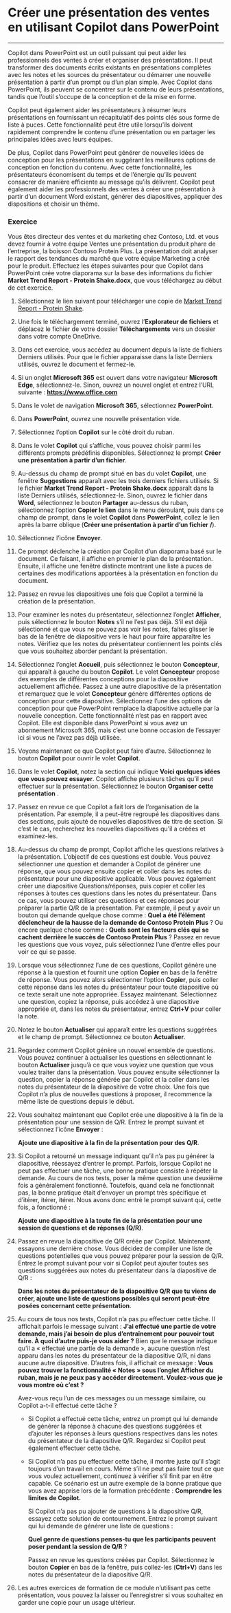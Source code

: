 
# Créer une présentation des ventes en utilisant Copilot dans PowerPoint
---
Copilot dans PowerPoint est un outil puissant qui peut aider les professionnels des ventes à créer et organiser des présentations. Il peut transformer des documents écrits existants en présentations complètes avec les notes et les sources du présentateur ou démarrer une nouvelle présentation à partir d’un prompt ou d’un plan simple. Avec Copilot dans PowerPoint, ils peuvent se concentrer sur le contenu de leurs présentations, tandis que l’outil s’occupe de la conception et de la mise en forme.

Copilot peut également aider les présentateurs à résumer leurs présentations en fournissant un récapitulatif des points clés sous forme de liste à puces. Cette fonctionnalité peut être utile lorsqu’ils doivent rapidement comprendre le contenu d’une présentation ou en partager les principales idées avec leurs équipes.

De plus, Copilot dans PowerPoint peut générer de nouvelles idées de conception pour les présentations en suggérant les meilleures options de conception en fonction du contenu. Avec cette fonctionnalité, les présentateurs économisent du temps et de l’énergie qu’ils peuvent consacrer de manière efficiente au message qu’ils délivrent. Copilot peut également aider les professionnels des ventes à créer une présentation à partir d’un document Word existant, générer des diapositives, appliquer des dispositions et choisir un thème.

### Exercice

Vous êtes directeur des ventes et du marketing chez Contoso, Ltd. et vous devez fournir à votre équipe Ventes une présentation du produit phare de l’entreprise, la boisson Contoso Protein Plus. La présentation doit analyser le rapport des tendances du marché que votre équipe Marketing a créé pour le produit. Effectuez les étapes suivantes pour que Copilot dans PowerPoint crée votre diaporama sur la base des informations du fichier **Market Trend Report - Protein Shake.docx**, que vous téléchargez au début de cet exercice.

1.  Sélectionnez le lien suivant pour télécharger une copie de [Market Trend Report - Protein Shake](https://go.microsoft.com/fwlink/?linkid=2268827).
2.  Une fois le téléchargement terminé, ouvrez l’**Explorateur de fichiers** et déplacez le fichier de votre dossier **Téléchargements** vers un dossier dans votre compte OneDrive.
3.  Dans cet exercice, vous accédez au document depuis la liste de fichiers Derniers utilisés. Pour que le fichier apparaisse dans la liste Derniers utilisés, ouvrez le document et fermez-le.
4.  Si un onglet **Microsoft 365** est ouvert dans votre navigateur **Microsoft Edge**, sélectionnez-le. Sinon, ouvrez un nouvel onglet et entrez l’URL suivante : **https://www.office.com**
5.  Dans le volet de navigation **Microsoft 365**, sélectionnez **PowerPoint**.
6.  Dans **PowerPoint**, ouvrez une nouvelle présentation vide.
7.  Sélectionnez l’option **Copilot** sur le côté droit du ruban.
8.  Dans le volet **Copilot** qui s’affiche, vous pouvez choisir parmi les différents prompts prédéfinis disponibles. Sélectionnez le prompt **Créer une présentation à partir d’un fichier**.
9.  Au-dessus du champ de prompt situé en bas du volet **Copilot**, une fenêtre **Suggestions** apparaît avec les trois derniers fichiers utilisés. Si le fichier **Market Trend Report - Protein Shake.docx** apparaît dans la liste Derniers utilisés, sélectionnez-le. Sinon, ouvrez le fichier dans **Word**, sélectionnez le bouton **Partager** au-dessus du ruban, sélectionnez l’option **Copier le lien** dans le menu déroulant, puis dans ce champ de prompt, dans le volet **Copilot** dans **PowerPoint**, collez le lien après la barre oblique (**Créer une présentation à partir d’un fichier /**).
10. Sélectionnez l’icône **Envoyer**.
11. Ce prompt déclenche la création par Copilot d’un diaporama basé sur le document. Ce faisant, il affiche en premier le plan de la présentation. Ensuite, il affiche une fenêtre distincte montrant une liste à puces de certaines des modifications apportées à la présentation en fonction du document.
12. Passez en revue les diapositives une fois que Copilot a terminé la création de la présentation.
13. Pour examiner les notes du présentateur, sélectionnez l’onglet **Afficher**, puis sélectionnez le bouton **Notes** s’il ne l’est pas déjà. S’il est déjà sélectionné et que vous ne pouvez pas voir les notes, faites glisser le bas de la fenêtre de diapositive vers le haut pour faire apparaître les notes. Vérifiez que les notes du présentateur contiennent les points clés que vous souhaitez aborder pendant la présentation.
14. Sélectionnez l’onglet **Accueil**, puis sélectionnez le bouton **Concepteur**, qui apparaît à gauche du bouton **Copilot**. Le volet **Concepteur** propose des exemples de différentes conceptions pour la diapositive actuellement affichée. Passez à une autre diapositive de la présentation et remarquez que le volet **Concepteur** génère différentes options de conception pour cette diapositive. Sélectionnez l’une des options de conception pour que PowerPoint remplace la diapositive actuelle par la nouvelle conception. Cette fonctionnalité n’est pas en rapport avec Copilot. Elle est disponible dans PowerPoint si vous avez un abonnement Microsoft 365, mais c’est une bonne occasion de l’essayer ici si vous ne l’avez pas déjà utilisée.
15. Voyons maintenant ce que Copilot peut faire d’autre. Sélectionnez le bouton **Copilot** pour ouvrir le volet **Copilot**.
16. Dans le volet **Copilot**, notez la section qui indique **Voici quelques idées que vous pouvez essayer**. Copilot affiche plusieurs tâches qu’il peut effectuer sur la présentation. Sélectionnez le bouton **Organiser cette présentation** .
17. Passez en revue ce que Copilot a fait lors de l’organisation de la présentation. Par exemple, il a peut-être regroupé les diapositives dans des sections, puis ajouté de nouvelles diapositives de titre de section. Si c’est le cas, recherchez les nouvelles diapositives qu’il a créées et examinez-les.
18. Au-dessus du champ de prompt, Copilot affiche les questions relatives à la présentation. L’objectif de ces questions est double. Vous pouvez sélectionner une question et demander à Copilot de générer une réponse, que vous pouvez ensuite copier et coller dans les notes du présentateur pour une diapositive applicable. Vous pouvez également créer une diapositive Questions/réponses, puis copier et coller les réponses à toutes ces questions dans les notes du présentateur. Dans ce cas, vous pouvez utiliser ces questions et ces réponses pour préparer la partie Q/R de la présentation. Par exemple, il peut y avoir un bouton qui demande quelque chose comme : **Quel a été l’élément déclencheur de la hausse de la demande de Contoso Protein Plus** ? Ou encore quelque chose comme : **Quels sont les facteurs clés qui se cachent derrière le succès de Contoso Protein Plus** ? Passez en revue les questions que vous voyez, puis sélectionnez l’une d’entre elles pour voir ce qui se passe.
19. Lorsque vous sélectionnez l’une de ces questions, Copilot génère une réponse à la question et fournit une option **Copier** en bas de la fenêtre de réponse. Vous pouvez alors sélectionner l’option **Copier**, puis coller cette réponse dans les notes du présentateur pour toute diapositive où ce texte serait une note appropriée. Essayez maintenant. Sélectionnez une question, copiez la réponse, puis accédez à une diapositive appropriée et, dans les notes du présentateur, entrez **Ctrl+V** pour coller la note.
20. Notez le bouton **Actualiser** qui apparaît entre les questions suggérées et le champ de prompt. Sélectionnez ce bouton **Actualiser**.
21. Regardez comment Copilot génère un nouvel ensemble de questions. Vous pouvez continuer à actualiser les questions en sélectionnant le bouton **Actualiser** jusqu’à ce que vous voyiez une question que vous voulez traiter dans la présentation. Vous pouvez ensuite sélectionner la question, copier la réponse générée par Copilot et la coller dans les notes du présentateur de la diapositive de votre choix. Une fois que Copilot n’a plus de nouvelles questions à proposer, il recommence la même liste de questions depuis le début.
22. Vous souhaitez maintenant que Copilot crée une diapositive à la fin de la présentation pour une session de Q/R. Entrez le prompt suivant et sélectionnez l’icône **Envoyer** :
    
    **Ajoute une diapositive à la fin de la présentation pour des Q/R**.
23. Si Copilot a retourné un message indiquant qu’il n’a pas pu générer la diapositive, réessayez d’entrer le prompt. Parfois, lorsque Copilot ne peut pas effectuer une tâche, une bonne pratique consiste à répéter la demande. Au cours de nos tests, poser la même question une deuxième fois a généralement fonctionné. Toutefois, quand cela ne fonctionnait pas, la bonne pratique était d’envoyer un prompt très spécifique et d’itérer, itérer, itérer. Nous avons donc entré le prompt suivant qui, cette fois, a fonctionné :
    
    **Ajoute une diapositive à la toute fin de la présentation pour une session de questions et de réponses (Q/R)**.
24. Passez en revue la diapositive de Q/R créée par Copilot. Maintenant, essayons une dernière chose. Vous décidez de compiler une liste de questions potentielles que vous pouvez préparer pour la session de Q/R. Entrez le prompt suivant pour voir si Copilot peut ajouter toutes ses questions suggérées aux notes du présentateur dans la diapositive de Q/R :
    
    **Dans les notes du présentateur de la diapositive Q/R que tu viens de créer, ajoute une liste de questions possibles qui seront peut-être posées concernant cette présentation**.
25. Au cours de tous nos tests, Copilot n’a pas pu effectuer cette tâche. Il affichait parfois le message suivant : **J’ai effectué une partie de votre demande, mais j’ai besoin de plus d’entraînement pour pouvoir tout faire. À quoi d’autre puis-je vous aider ?** Bien que le message indique qu’il a « effectué une partie de la demande », aucune question n’est apparu dans les notes du présentateur de la diapositive Q/R, ni dans aucune autre diapositive. D’autres fois, il affichait ce message : **Vous pouvez trouver la fonctionnalité « Notes » sous l’onglet Afficher du ruban, mais je ne peux pas y accéder directement. Voulez-vous que je vous montre où c’est ?**
    
    Avez-vous reçu l’un de ces messages ou un message similaire, ou Copilot a-t-il effectué cette tâche ?
    
    
     -  Si Copilot a effectué cette tâche, entrez un prompt qui lui demande de générer la réponse à chacune des questions suggérées et d’ajouter les réponses à leurs questions respectives dans les notes du présentateur de la diapositive Q/R. Regardez si Copilot peut également effectuer cette tâche.
     -  Si Copilot n’a pas pu effectuer cette tâche, il montre juste qu’il s’agit toujours d’un travail en cours. Même s’il ne peut pas faire tout ce que vous voulez actuellement, continuez à vérifier s’il finit par en être capable. Ce scénario est un autre exemple de la bonne pratique que vous avez apprise lors de la formation précédente : **Comprendre les limites de Copilot.**
        
        Si Copilot n’a pas pu ajouter de questions à la diapositive Q/R, essayez cette solution de contournement. Entrez le prompt suivant qui lui demande de générer une liste de questions :
        
        **Quel genre de questions penses-tu que les participants peuvent poser pendant la session de Q/R** ?
        
        Passez en revue les questions créées par Copilot. Sélectionnez le bouton **Copier** en bas de la fenêtre, puis collez-les (**Ctrl+V**) dans les notes du présentateur de la diapositive Q/R.
26. Les autres exercices de formation de ce module n’utilisant pas cette présentation, vous pouvez la laisser ou l’enregistrer si vous souhaitez en garder une copie pour un usage ultérieur.
